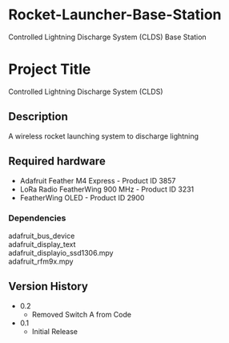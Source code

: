 # Rocket-Launcher-Base-Station
Controlled Lightning Discharge System (CLDS) Base Station

# Project Title
Controlled Lightning Discharge System (CLDS)

## Description

A wireless rocket launching system to discharge lightning

## Required hardware
* Adafruit Feather M4 Express - Product ID 3857
* LoRa Radio FeatherWing 900 MHz - Product ID 3231
* FeatherWing OLED - Product ID 2900

### Dependencies

adafruit_bus_device <br>
adafruit_display_text <br>
adafruit_displayio_ssd1306.mpy <br>
adafruit_rfm9x.mpy <br>

## Version History

* 0.2
    * Removed Switch A from Code
* 0.1
    * Initial Release

